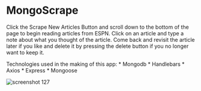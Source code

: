 # MongoScrape

Click the Scrape New Articles Button and scroll down to the bottom of the page to begin reading articles from ESPN. Click on an article and type a note about what you thought of the article. Come back and revisit the article later if you like and delete it by pressing the delete button if you no longer want to keep it. 

Technologies used in the making of this app: 
    * Mongodb
    * Handlebars
    * Axios
    * Express
    * Mongoose
    
![screenshot 127](https://user-images.githubusercontent.com/38323356/45836243-45847080-bcda-11e8-8f35-8efa251b0e69.png)

    
